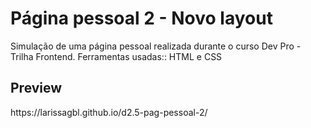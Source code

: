 <h1>Página pessoal 2 - Novo layout </h1>
Simulação de uma página pessoal realizada durante o curso Dev Pro - Trilha Frontend. Ferramentas usadas:: HTML e CSS

<h2>Preview</h2>
https://larissagbl.github.io/d2.5-pag-pessoal-2/
